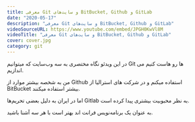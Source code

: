 ```yaml
---
title: معرفی Git و سایت‌های BitBucket, Github و GitLab
date: "2020-05-17"
description: "معرفی Git و سایت‌های BitBucket, Github و GitLab"
videoSourceURL: https://www.youtube.com/embed/JPGH0KwVl8M
videoTitle: "معرفی Git و سایت‌های BitBucket, Github و GitLab"
cover: cover.jpg
category: git
---
```



در این ویدئو نگاه مختصری به سه وب‌سایت که میتوانیم Git ها رو هاست کنیم می اندازیم.

من به شخصه بیشتر موارد از Github استفاده میکنم و در شرکت های استرالیا از BitBucket بیشتر استفاده میکنند.

اما در ایران به دلیل بعضی تحریم‌ها Gitlab به نظر محبوبیت بیشتری پیدا کرده است.

به عنوان یک برنامه‌نویس فرانت اند بهتر است با هر سه آشنا باشید.